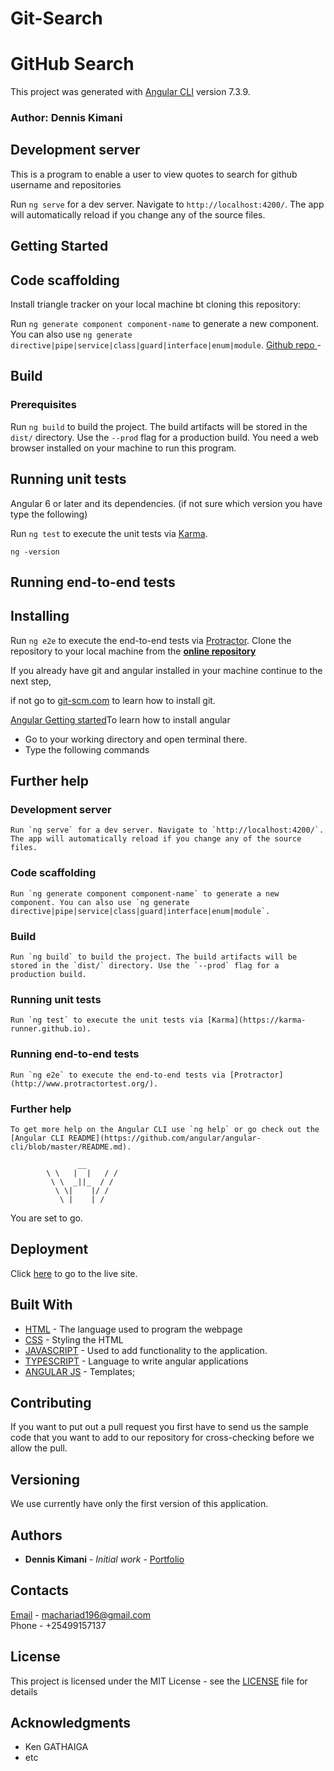 # Git-Search
# GitHub Search

This project was generated with [Angular CLI](https://github.com/angular/angular-cli) version 7.3.9.
### Author: Dennis Kimani

## Development server
This is a program to enable a user to view quotes to search for github username and repositories

Run `ng serve` for a dev server. Navigate to `http://localhost:4200/`. The app will automatically reload if you change any of the source files.
## Getting Started

## Code scaffolding
Install triangle tracker on your local machine bt cloning this repository:

Run `ng generate component component-name` to generate a new component. You can also use `ng generate directive|pipe|service|class|guard|interface|enum|module`.
[Github repo ](https://github.com/dennis027/Github-Search.git) - 

## Build
### Prerequisites

Run `ng build` to build the project. The build artifacts will be stored in the `dist/` directory. Use the `--prod` flag for a production build.
You need a web browser installed on your machine to run this program.

## Running unit tests
Angular 6 or later and its dependencies.
(if not sure which version you have type the following)

Run `ng test` to execute the unit tests via [Karma](https://karma-runner.github.io).
```
ng -version
```

## Running end-to-end tests
## Installing

Run `ng e2e` to execute the end-to-end tests via [Protractor](http://www.protractortest.org/).
Clone the repository to your local machine from the **[online repository]()**

If you already have git and angular installed in your machine continue to the next step,

if not go to [git-scm.com](https://git-scm.com/book/en/v2/Getting-Started-Installing-Git) to learn how to install git.

[Angular Getting started](https://angular.io)To learn how to install angular

- Go to your working directory and open terminal there.
- Type the following commands

## Further help

### Development server
```
Run `ng serve` for a dev server. Navigate to `http://localhost:4200/`. The app will automatically reload if you change any of the source files.
```

### Code scaffolding
```
Run `ng generate component component-name` to generate a new component. You can also use `ng generate directive|pipe|service|class|guard|interface|enum|module`.
```
### Build
```
Run `ng build` to build the project. The build artifacts will be stored in the `dist/` directory. Use the `--prod` flag for a production build.
```
### Running unit tests
```
Run `ng test` to execute the unit tests via [Karma](https://karma-runner.github.io).
```
### Running end-to-end tests
```
Run `ng e2e` to execute the end-to-end tests via [Protractor](http://www.protractortest.org/).
```
### Further help
```
To get more help on the Angular CLI use `ng help` or go check out the [Angular CLI README](https://github.com/angular/angular-cli/blob/master/README.md).
```

```
               __
        \ \   |  |   / /
         \ \  _||_  / /
          \ \|    |/ /
           \ |    | /
```

You are set to go.




## Deployment

Click [here](dennis027.github.io/Github-Search/) to go to the live site.<br>

## Built With

- [HTML](https://developer.mozilla.org/en-US/docs/Web/HTML) - The language used to program the webpage
- [CSS](https://developer.mozilla.org/en-US/docs/Web/CSS) - Styling the HTML
- [JAVASCRIPT](https://developer.mozilla.org/en-US/docs/Web/JavaScript) - Used to add functionality to the application.
- [TYPESCRIPT](https://www.typescriptlang.org/) - Language to write  angular applications
- [ANGULAR JS](https://angular.io) - Templates;

## Contributing

If you want to put out a pull request you first have to send us the sample code that you want to add to our repository for cross-checking before we allow the pull.

## Versioning

We use currently have only the first version of this application.

## Authors

- **Dennis Kimani** - _Initial work_ - [Portfolio]()

## Contacts

[Email](https://mail.google.com) - machariad196@gmail.com <br>
Phone - +25499157137

## License

This project is licensed under the MIT License - see the [LICENSE](LICENSE) file for details

## Acknowledgments

- Ken GATHAIGA
- etc